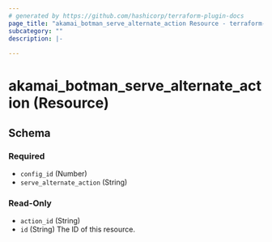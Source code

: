 ```yaml
---
# generated by https://github.com/hashicorp/terraform-plugin-docs
page_title: "akamai_botman_serve_alternate_action Resource - terraform-provider-akamai"
subcategory: ""
description: |-
  
---
```


# akamai_botman_serve_alternate_action (Resource)





<!-- schema generated by tfplugindocs -->
## Schema

### Required

- `config_id` (Number)
- `serve_alternate_action` (String)

### Read-Only

- `action_id` (String)
- `id` (String) The ID of this resource.
